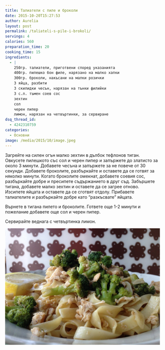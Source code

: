 ```yaml
---
title: Талиатели с пиле и броколи
date: 2015-10-20T15:27:53
author: Aurelia
layout: post
permalink: /taliateli-s-pile-i-brokoli/
servings: 4
calories: 560
preparation_time: 20
cooking_time: 15
ingredients:
  - |
    250гр. талиатели, приготвени според указанията
    400гр. пилешко бон филе, нарязано на малко хапки
    300гр. броколи, накъсани на малки розички
    3 яйца, разбити
    3 скилидки чесън, нарязан на тънки филийки
    3 с.л. тъмен соев сос
    зехтин
    сол
    черен пипер
    лимон, нарязан на четвъртинки, за сервиране
dsq_thread_id:
  - 4242310759
categories:
  - Основни
image: /media/2015/10/image.jpeg
---
```

Загрейте на силен огън малко зехтин в дълбок тефлонов тиган. Овкусете пилешкото със сол и черен пипер и запържете до златисто за около 3 минути. Добавете чесъна и запържете за не повече от 30 секунди. Добавете броколите, разбъркайте и оставете да се готвят за няколко минути. Когато броколите омекнат, добавете соевия сос, разбъркайте добре и пресипете съдържанието в друг съд. Забършете тигана, добавете малко зехтин и оставете да се загрее отново. Изсипете яйцата и оставете да се сготвят отдолу. Прибавете талиателите и разбъркайте добре като &#8220;разкъсвате&#8221; яйцата.
  
Върнете в тигана пилето и броколите. Гответе още 1-2 минути и пожелание добавете още сол и черен пипер.
  
Сервирайте веднага с четвъртинка лимон.
  
<img src="/media/2015/10/image1-1024x768.jpeg" class="aligncenter" />